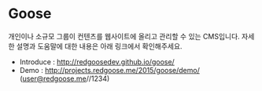 Goose
=====

개인이나 소규모 그룹이 컨텐츠를 웹사이트에 올리고 관리할 수 있는 CMS입니다.
자세한 설명과 도움말에 대한 내용은 아래 링크에서 확인해주세요.

* Introduce : http://redgoosedev.github.io/goose/
* Demo : http://projects.redgoose.me/2015/goose/demo/ (user@redgoose.me//1234)